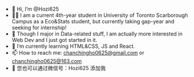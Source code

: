 - 👋 Hi, I’m @Hozi625
- 👨‍🎓 I am a current 4th-year student in University of Toronto Scarborough Campus as a Eco&Stats student, but currently taking gap-year and seeking for internship!
- 👀 Though I major in Data-related stuff, I am actually more interested in Web Dev and I just got started in it.
- 🌱 I’m currently learning HTML&CSS, JS and React.
- 📫 How to reach me: chanchingho0625@gmail.com or chanchingho0625@163.com
- 🐧 您也可以通过微信号：Hozi625 添加我

<!---
Hozi625/Hozi625 is a ✨ special ✨ repository because its `README.md` (this file) appears on your GitHub profile.
You can click the Preview link to take a look at your changes.
--->
